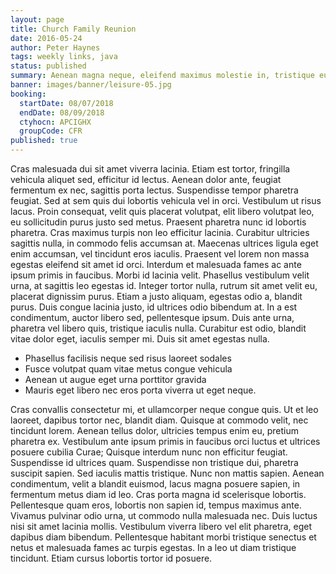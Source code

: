 ```yaml
---
layout: page
title: Church Family Reunion
date: 2016-05-24
author: Peter Haynes
tags: weekly links, java
status: published
summary: Aenean magna neque, eleifend maximus molestie in, tristique eu nibh.
banner: images/banner/leisure-05.jpg
booking:
  startDate: 08/07/2018
  endDate: 08/09/2018
  ctyhocn: APCIGHX
  groupCode: CFR
published: true
---
```

Cras malesuada dui sit amet viverra lacinia. Etiam est tortor, fringilla vehicula aliquet sed, efficitur id lectus. Aenean dolor ante, feugiat fermentum ex nec, sagittis porta lectus. Suspendisse tempor pharetra feugiat. Sed at sem quis dui lobortis vehicula vel in orci. Vestibulum ut risus lacus. Proin consequat, velit quis placerat volutpat, elit libero volutpat leo, eu sollicitudin purus justo sed metus.
Praesent pharetra nunc id lobortis pharetra. Cras maximus turpis non leo efficitur lacinia. Curabitur ultricies sagittis nulla, in commodo felis accumsan at. Maecenas ultrices ligula eget enim accumsan, vel tincidunt eros iaculis. Praesent vel lorem non massa egestas eleifend sit amet id orci. Interdum et malesuada fames ac ante ipsum primis in faucibus. Morbi id lacinia velit. Phasellus vestibulum velit urna, at sagittis leo egestas id. Integer tortor nulla, rutrum sit amet velit eu, placerat dignissim purus. Etiam a justo aliquam, egestas odio a, blandit purus. Duis congue lacinia justo, id ultrices odio bibendum at. In a est condimentum, auctor libero sed, pellentesque ipsum. Duis ante urna, pharetra vel libero quis, tristique iaculis nulla. Curabitur est odio, blandit vitae dolor eget, iaculis semper mi. Duis sit amet egestas nulla.

* Phasellus facilisis neque sed risus laoreet sodales
* Fusce volutpat quam vitae metus congue vehicula
* Aenean ut augue eget urna porttitor gravida
* Mauris eget libero nec eros porta viverra ut eget neque.

Cras convallis consectetur mi, et ullamcorper neque congue quis. Ut et leo laoreet, dapibus tortor nec, blandit diam. Quisque at commodo velit, nec tincidunt lorem. Aenean tellus dolor, ultricies tempus enim eu, pretium pharetra ex. Vestibulum ante ipsum primis in faucibus orci luctus et ultrices posuere cubilia Curae; Quisque interdum nunc non efficitur feugiat. Suspendisse id ultrices quam. Suspendisse non tristique dui, pharetra suscipit sapien. Sed iaculis mattis tristique.
Nunc non mattis sapien. Aenean condimentum, velit a blandit euismod, lacus magna posuere sapien, in fermentum metus diam id leo. Cras porta magna id scelerisque lobortis. Pellentesque quam eros, lobortis non sapien id, tempus maximus ante. Vivamus pulvinar odio urna, ut commodo nulla malesuada nec. Duis luctus nisi sit amet lacinia mollis. Vestibulum viverra libero vel elit pharetra, eget dapibus diam bibendum. Pellentesque habitant morbi tristique senectus et netus et malesuada fames ac turpis egestas. In a leo ut diam tristique tincidunt. Etiam cursus lobortis tortor id posuere.
